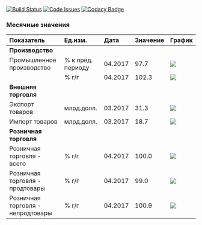 [![Build Status](https://travis-ci.org/epogrebnyak/mini-kep.svg?branch=master)](https://travis-ci.org/epogrebnyak/mini-kep)
[![Code Issues](https://www.quantifiedcode.com/api/v1/project/c2db5f2af9d54cb1888a21c37bfc24ec/badge.svg)](https://www.quantifiedcode.com/app/project/c2db5f2af9d54cb1888a21c37bfc24ec)
[![Codacy Badge](https://api.codacy.com/project/badge/Grade/8a467743314641b4a22b66b327834367)](https://www.codacy.com/app/epogrebnyak/mini-kep?utm_source=github.com&amp;utm_medium=referral&amp;utm_content=epogrebnyak/mini-kep&amp;utm_campaign=Badge_Grade)

### Месячные значения

| Показатель                        | Ед.изм.           | Дата    | Значение | График                                                                                                  |
|:----------------------------------|:------------------|:--------|:---------|:--------------------------------------------------------------------------------------------------------|
| **Производство**                  |                   |         |          |                                                                                                         |
| Промышленное производство         | % к пред. периоду | 04.2017 | 97.7     | ![](https://github.com/epogrebnyak/mini-kep/raw/master/output/png/IND_PROD_rog_spark.png)               |
|                                   | % г/г             | 04.2017 | 102.3    | ![](https://github.com/epogrebnyak/mini-kep/raw/master/output/png/IND_PROD_yoy_spark.png)               |
| **Внешняя торговля**              |                   |         |          |                                                                                                         |
| Экспорт товаров                   | млрд.долл.        | 03.2017 | 31.3     | ![](https://github.com/epogrebnyak/mini-kep/raw/master/output/png/EXPORT_GOODS_TOTAL_bln_usd_spark.png) |
| Импорт товаров                    | млрд.долл.        | 03.2017 | 18.7     | ![](https://github.com/epogrebnyak/mini-kep/raw/master/output/png/IMPORT_GOODS_TOTAL_bln_usd_spark.png) |
| **Розничная торговля**            |                   |         |          |                                                                                                         |
| Розничная торговля - всего        | % г/г             | 04.2017 | 100.0    | ![](https://github.com/epogrebnyak/mini-kep/raw/master/output/png/RETAIL_SALES_yoy_spark.png)           |
| Розничная торговля - продтовары   | % г/г             | 04.2017 | 99.0     | ![](https://github.com/epogrebnyak/mini-kep/raw/master/output/png/RETAIL_SALES_FOOD_yoy_spark.png)      |
| Розничная торговля - непродтовары | % г/г             | 04.2017 | 100.9    | ![](https://github.com/epogrebnyak/mini-kep/raw/master/output/png/RETAIL_SALES_NONFOODS_yoy_spark.png)  |
